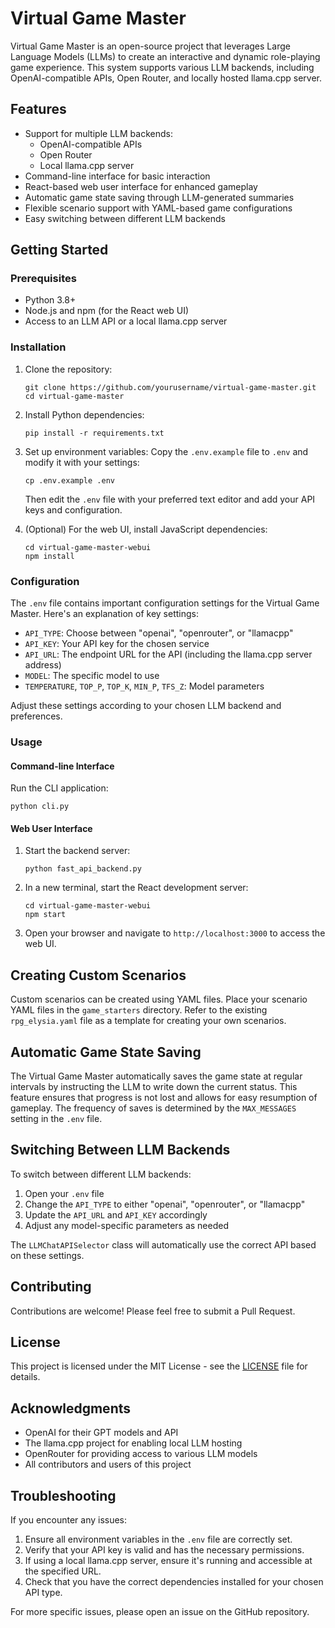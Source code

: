 # Virtual Game Master

Virtual Game Master is an open-source project that leverages Large Language Models (LLMs) to create an interactive and dynamic role-playing game experience. This system supports various LLM backends, including OpenAI-compatible APIs, Open Router, and locally hosted llama.cpp server.

## Features

- Support for multiple LLM backends:
    - OpenAI-compatible APIs
    - Open Router
    - Local llama.cpp server
- Command-line interface for basic interaction
- React-based web user interface for enhanced gameplay
- Automatic game state saving through LLM-generated summaries
- Flexible scenario support with YAML-based game configurations
- Easy switching between different LLM backends

## Getting Started

### Prerequisites

- Python 3.8+
- Node.js and npm (for the React web UI)
- Access to an LLM API or a local llama.cpp server

### Installation

1. Clone the repository:
   ```
   git clone https://github.com/yourusername/virtual-game-master.git
   cd virtual-game-master
   ```

2. Install Python dependencies:
   ```
   pip install -r requirements.txt
   ```

3. Set up environment variables:
   Copy the `.env.example` file to `.env` and modify it with your settings:
   ```
   cp .env.example .env
   ```
   Then edit the `.env` file with your preferred text editor and add your API keys and configuration.

4. (Optional) For the web UI, install JavaScript dependencies:
   ```
   cd virtual-game-master-webui
   npm install
   ```

### Configuration

The `.env` file contains important configuration settings for the Virtual Game Master. Here's an explanation of key settings:

- `API_TYPE`: Choose between "openai", "openrouter", or "llamacpp"
- `API_KEY`: Your API key for the chosen service
- `API_URL`: The endpoint URL for the API (including the llama.cpp server address)
- `MODEL`: The specific model to use
- `TEMPERATURE`, `TOP_P`, `TOP_K`, `MIN_P`, `TFS_Z`: Model parameters

Adjust these settings according to your chosen LLM backend and preferences.

### Usage

#### Command-line Interface

Run the CLI application:
```
python cli.py
```

#### Web User Interface

1. Start the backend server:
   ```
   python fast_api_backend.py
   ```

2. In a new terminal, start the React development server:
   ```
   cd virtual-game-master-webui
   npm start
   ```

3. Open your browser and navigate to `http://localhost:3000` to access the web UI.

## Creating Custom Scenarios

Custom scenarios can be created using YAML files. Place your scenario YAML files in the `game_starters` directory. Refer to the existing `rpg_elysia.yaml` file as a template for creating your own scenarios.

## Automatic Game State Saving

The Virtual Game Master automatically saves the game state at regular intervals by instructing the LLM to write down the current status. This feature ensures that progress is not lost and allows for easy resumption of gameplay. The frequency of saves is determined by the `MAX_MESSAGES` setting in the `.env` file.

## Switching Between LLM Backends

To switch between different LLM backends:

1. Open your `.env` file
2. Change the `API_TYPE` to either "openai", "openrouter", or "llamacpp"
3. Update the `API_URL` and `API_KEY` accordingly
4. Adjust any model-specific parameters as needed

The `LLMChatAPISelector` class will automatically use the correct API based on these settings.

## Contributing

Contributions are welcome! Please feel free to submit a Pull Request.

## License

This project is licensed under the MIT License - see the [LICENSE](LICENSE) file for details.

## Acknowledgments

- OpenAI for their GPT models and API
- The llama.cpp project for enabling local LLM hosting
- OpenRouter for providing access to various LLM models
- All contributors and users of this project

## Troubleshooting

If you encounter any issues:

1. Ensure all environment variables in the `.env` file are correctly set.
2. Verify that your API key is valid and has the necessary permissions.
3. If using a local llama.cpp server, ensure it's running and accessible at the specified URL.
4. Check that you have the correct dependencies installed for your chosen API type.

For more specific issues, please open an issue on the GitHub repository.
